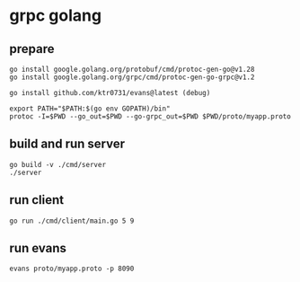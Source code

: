 # grpc golang

## prepare

```
go install google.golang.org/protobuf/cmd/protoc-gen-go@v1.28
go install google.golang.org/grpc/cmd/protoc-gen-go-grpc@v1.2

go install github.com/ktr0731/evans@latest (debug)

export PATH="$PATH:$(go env GOPATH)/bin"
protoc -I=$PWD --go_out=$PWD --go-grpc_out=$PWD $PWD/proto/myapp.proto
```

## build and run server
```
go build -v ./cmd/server
./server
```

## run client
```
go run ./cmd/client/main.go 5 9
```

## run evans
```
evans proto/myapp.proto -p 8090
```